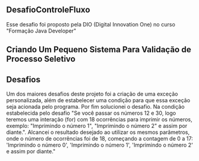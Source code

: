 ## DesafioControleFluxo

Esse desafio foi proposto pela DIO (Digital Innovation One) no curso "Formação Java Developer"
## Criando Um Pequeno Sistema Para Validação de Processo Seletivo


## Desafios
Um dos maiores desafios deste projeto foi a criação de uma exceção personalizada, além de estabelecer uma condição para que essa exceção seja acionada pelo programa. 
Por fim solucionei o desafio.
Na condição estabelecida pelo desafio "Se você passar os números 12 e 30, logo teremos uma interação (for) com 18 ocorrências para imprimir os números, exemplo: "Imprimindo o número 1", "Imprimindo o número 2" e assim por diante.". Alcancei o resultado desejado ao utilizar os mesmos parâmetros, onde o número de ocorrências foi de 18, começando a contagem de 0 a 17: 'Imprimindo o número 0', 'Imprimindo o número 1', 'Imprimindo o número 2' e assim por diante."


